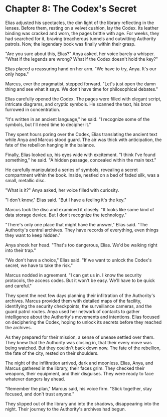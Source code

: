 # Chapter 8: The Codex's Secret

Elias adjusted his spectacles, the dim light of the library reflecting in the lenses. Before them, resting on a velvet cushion, lay the Codex. Its leather binding was cracked and worn, the pages brittle with age. For weeks, they had searched for it, braving treacherous tunnels and outwitting Authority patrols. Now, the legendary book was finally within their grasp.

"Are you sure about this, Elias?" Anya asked, her voice barely a whisper. "What if the legends are wrong? What if the Codex doesn't hold the key?"

Elias placed a reassuring hand on her arm. "We have to try, Anya. It's our only hope."

Marcus, ever the pragmatist, stepped forward. "Let's just open the damn thing and see what it says. We don't have time for philosophical debates."

Elias carefully opened the Codex. The pages were filled with elegant script, intricate diagrams, and cryptic symbols. He scanned the text, his brow furrowed in concentration.

"It's written in an ancient language," he said. "I recognize some of the symbols, but I'll need time to decipher it."

They spent hours poring over the Codex, Elias translating the ancient text while Anya and Marcus stood guard. The air was thick with anticipation, the fate of the rebellion hanging in the balance.

Finally, Elias looked up, his eyes wide with excitement. "I think I've found something," he said. "A hidden passage, concealed within the main text."

He carefully manipulated a series of symbols, revealing a secret compartment within the book. Inside, nestled on a bed of faded silk, was a small, metallic disc.

"What is it?" Anya asked, her voice filled with curiosity.

"I don't know," Elias said. "But I have a feeling it's the key."

Marcus took the disc and examined it closely. "It looks like some kind of data storage device. But I don't recognize the technology."

"There's only one place that might have the answer," Elias said. "The Authority's central archives. They have records of everything, even things they want to keep hidden."

Anya shook her head. "That's too dangerous, Elias. We'd be walking right into their trap."

"We don't have a choice," Elias said. "If we want to unlock the Codex's secret, we have to take the risk."

Marcus nodded in agreement. "I can get us in. I know the security protocols, the access codes. But it won't be easy. We'll have to be quick and careful."

They spent the next few days planning their infiltration of the Authority's archives. Marcus provided them with detailed maps of the facility, identifying the security checkpoints, the surveillance cameras, and the guard patrol routes. Anya used her network of contacts to gather intelligence about the Authority's movements and intentions. Elias focused on deciphering the Codex, hoping to unlock its secrets before they reached the archives.

As they prepared for their mission, a sense of unease settled over them. They knew that the Authority was closing in, that their every move was being watched. But they couldn't back down now. The fate of the rebellion, the fate of the city, rested on their shoulders.

The night of the infiltration arrived, dark and moonless. Elias, Anya, and Marcus gathered in the library, their faces grim. They checked their weapons, their equipment, and their disguises. They were ready to face whatever dangers lay ahead.

"Remember the plan," Marcus said, his voice firm. "Stick together, stay focused, and don't trust anyone."

They slipped out of the library and into the shadows, disappearing into the night. Their journey to the Authority's archives had begun.